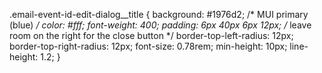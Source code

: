 .email-event-id-edit-dialog__title {
  background: #1976d2; /* MUI primary (blue) */
  color: #fff;
  font-weight: 400;
  padding: 6px 40px 6px 12px; /* leave room on the right for the close button */
  border-top-left-radius: 12px;
  border-top-right-radius: 12px;
  font-size: 0.78rem;
  min-height: 10px;
  line-height: 1.2;
}
